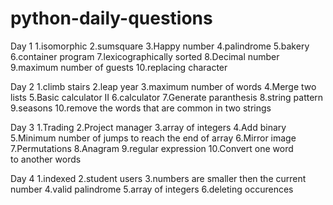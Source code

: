 # python-daily-questions
Day 1
1.isomorphic
2.sumsquare
3.Happy number
4.palindrome
5.bakery
6.container program
7.lexicographically sorted
8.Decimal number
9.maximum number of guests
10.replacing character
   
Day 2
1.climb stairs
2.leap year
3.maximum number of words 
4.Merge two lists
5.Basic calculator II
6.calculator
7.Generate paranthesis
8.string pattern
9.seasons
10.remove the words that are common in two strings
       
 Day 3
 1.Trading
 2.Project manager
 3.array of integers
 4.Add binary
 5.Minimum number of jumps to reach the end of array
 6.Mirror image
 7.Permutations
 8.Anagram
 9.regular expression
 10.Convert one word to another words
 
 Day 4
 1.indexed
 2.student users
 3.numbers are smaller then the current number
 4.valid palindrome
 5.array of integers
 6.deleting occurences
